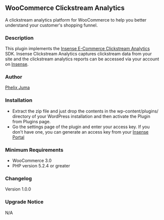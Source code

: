 ## WooCommerce Clickstream Analytics

A clickstream analytics platform for WooCommerce to help you better understand your customer's shopping funnel.

### Description

This plugin implements the  [Insense E-Commerce Clickstream Analytics](https://github.com/phelixjuma/ecommerce-tracking-analytics) SDK.
Insense Clickstream Analytics captures clickstream data from your site and the clickstream analytics reports can be accessed via your account on [Insense](https://portal.insensedata.com).

### Author 
[Phelix Juma](https://insensedata.com)

### Installation

- Extract the zip file and just drop the contents in the wp-content/plugins/ directory of your WordPress installation and then activate the Plugin from Plugins page.
- Go the settings page of the plugin and enter your access key. If you don't have one, you can generate an access key from your [Insense Portal](https://portal.insensedata.com)

### Minimum Requirements

* WooCommerce 3.0
* PHP version 5.2.4 or greater


### Changelog

Version 1.0.0


### Upgrade Notice

N/A
